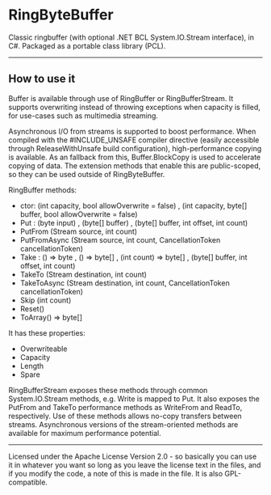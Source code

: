 RingByteBuffer
==============

Classic ringbuffer (with optional .NET BCL System.IO.Stream interface), in C#. Packaged as a portable class library (PCL).

*****

How to use it
-------------

Buffer is available through use of RingBuffer or RingBufferStream.
It supports overwriting instead of throwing exceptions when capacity is filled, for use-cases such as multimedia streaming.

Asynchronous I/O from streams is supported to boost performance.
When compiled with the #INCLUDE_UNSAFE compiler directive (easily accessible through ReleaseWithUnsafe build configuration), high-performance copying is available. As an fallback from this, Buffer.BlockCopy is used to accelerate copying of data.
The extension methods that enable this are public-scoped, so they can be used outside of RingByteBuffer.

RingBuffer methods:


+  	ctor: (int capacity, bool allowOverwrite = false) , (int capacity, byte[] buffer, bool allowOverwrite = false)
+ 	Put : (byte input) , (byte[] buffer) , (byte[] buffer, int offset, int count)
+ 	PutFrom (Stream source, int count)
+ 	PutFromAsync (Stream source, int count, CancellationToken cancellationToken)
+ 	Take : () => byte , () => byte[] , (int count) => byte[] , (byte[] buffer, int offset, int count)
+ 	TakeTo (Stream destination, int count)
+ 	TakeToAsync (Stream destination, int count, CancellationToken cancellationToken)
+ 	Skip (int count)
+ 	Reset()
+ 	ToArray() => byte[]

It has these properties:

+ 	Overwriteable
+ 	Capacity
+ 	Length
+ 	Spare

RingBufferStream exposes these methods through common System.IO.Stream methods, e.g. Write is mapped to Put.
It also exposes the PutFrom and TakeTo performance methods as WriteFrom and ReadTo, respectively. Use of these methods allows no-copy transfers between streams.
Asynchronous versions of the stream-oriented methods are available for maximum performance potential.

*****

Licensed under the Apache License Version 2.0 - so basically you can use it in whatever you want so long as you leave the license text in the files, and if you modify the code, a note of this is made in the file. It is also GPL-compatible.

